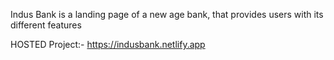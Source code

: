 Indus Bank is a landing page of a new age bank, that provides users with its different features

HOSTED Project:- https://indusbank.netlify.app
